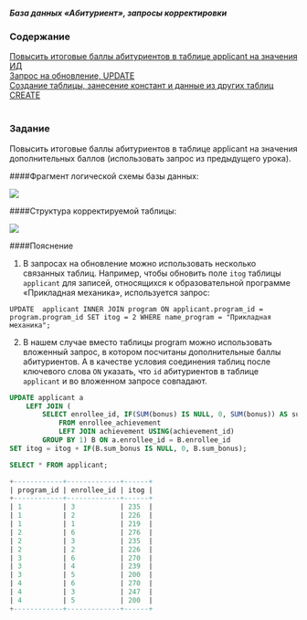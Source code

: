 ##### База данных «Абитуриент», запросы корректировки

### Содержание
[Повысить итоговые баллы абитуриентов в таблице applicant на значения ИД](#T1)<br>
[Запрос на обновление, UPDATE](#T2)<br>
[Создание таблицы, занесение констант и данные из других таблиц CREATE](#T3)<br>
<br>

<a name="T1"></a>
### Задание

Повысить итоговые баллы абитуриентов в таблице applicant на значения дополнительных баллов (использовать запрос из предыдущего урока).

####Фрагмент логической схемы базы данных:

<img src="ab_7.jpg">

####Структура корректируемой таблицы:

<img src="cx_3_12.jpg">

####Пояснение
1. В запросах на обновление можно использовать несколько связанных таблиц. Например, чтобы обновить поле `itog` таблицы `applicant` для записей, относящихся к образовательной программе «Прикладная механика», используется запрос:

`UPDATE 
    applicant
    INNER JOIN program ON applicant.program_id = program.program_id
SET itog = 2
WHERE name_program = "Прикладная механика";`

2. В нашем случае вместо таблицы program можно использовать вложенный запрос, в котором посчитаны дополнительные баллы абитуриентов. А в качестве условия соединения таблиц после ключевого слова `ON` указать, что `id` абитуриентов в таблице `applicant` и во вложенном запросе совпадают.


```sql
UPDATE applicant a
    LEFT JOIN (
        SELECT enrollee_id, IF(SUM(bonus) IS NULL, 0, SUM(bonus)) AS sum_bonus
            FROM enrollee_achievement
            LEFT JOIN achievement USING(achievement_id)
        GROUP BY 1) B ON a.enrollee_id = B.enrollee_id
SET itog = itog + IF(B.sum_bonus IS NULL, 0, B.sum_bonus);

SELECT * FROM applicant;

+------------+-------------+------+
| program_id | enrollee_id | itog |
+------------+-------------+------+
| 1          | 3           | 235  |
| 1          | 2           | 226  |
| 1          | 1           | 219  |
| 2          | 6           | 276  |
| 2          | 3           | 235  |
| 2          | 2           | 226  |
| 3          | 6           | 270  |
| 3          | 4           | 239  |
| 3          | 5           | 200  |
| 4          | 6           | 270  |
| 4          | 3           | 247  |
| 4          | 5           | 200  |
+------------+-------------+------+

```

